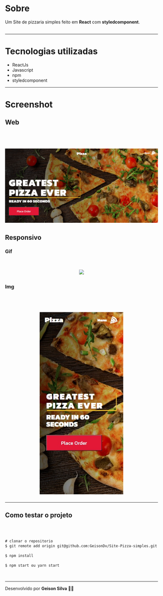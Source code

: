 



# Sobre

Um Site de pizzaria simples feito em **React** com **styledcomponent**.
<br>
<br/>


---

# Tecnologias utilizadas

- ReactJs
- Javascript
- npm
- styledcomponent

---

# Screenshot

## Web
<br/>
<h1 align="center">
    <img src="https://github.com/GeisonDv/Site-Pizza-simples/blob/main/download/pizza.jpg">
</h1>

## Responsivo
### Gif

<h1 align="center">
    <img src="https://github.com/GeisonDv/Site-Pizza-simples/blob/main/download/pizzagif.gif">
</h1>

### Img
<br/>
<h1 align="center">
    <img src="https://github.com/GeisonDv/Site-Pizza-simples/blob/main/download/pizza2.jpg" height="600">
</h1>

---



## Como testar o projeto
<br/>

```Basb

# clonar o repositorio
$ git remote add origin git@github.com:GeisonDv/Site-Pizza-simples.git

$ npm install

$ npm start ou yarn start

```
<br/>

---
Desenvolvido  por **Geison Silva** 🐱‍👤

